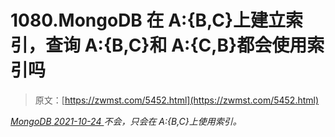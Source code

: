 <!--yml
category: 未分类
date: 0001-01-01 00:00:00
-->

# 1080.MongoDB 在 A:{B,C}上建立索引，查询 A:{B,C}和 A:{C,B}都会使用索引吗

> 原文：[https://zwmst.com/5452.html](https://zwmst.com/5452.html)

   [ *MongoDB* ](https://zwmst.com/mongodb)*[ <time datetime="2021-10-25T01:03:28+08:00"> 2021-10-24 </time> ](https://zwmst.com/5452.html)  不会，只会在 A:{B,C}上使用索引。*